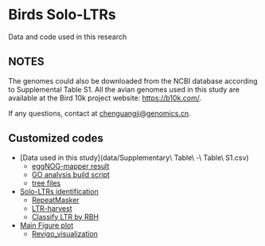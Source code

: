 # Birds Solo-LTRs
Data and code used in this research
## NOTES
The genomes could also be downloaded from the NCBI database according to Supplemental Table S1. All the avian genomes used in this study are available at the Bird 10k project website: https://b10k.com/.

If any questions, contact at chenguangji@genomics.cn.

## Customized codes
- [Data used in this study](data/Supplementary\ Table\ -\ Table\ S1.csv)
	- [eggNOG-mapper result](data/build/out.emapper.annotations.tsv)
	- [GO analysis build script](data/build/build_local.R)
	- [tree files](data/tree/)
- [Solo-LTRs identification](script/example.sh)
	- [RepeatMasker](script/RepeatMasker/RepeatMasker.sh)
	- [LTR-harvest](script/ltrharvest.sh)
	- [Classify LTR by RBH](script/mark.ltr.sh)
- [Main Figure plot](plot/Main_Plot.Rmd)
	- [Revigo_visualization](plot/Revigo_MF.r)
